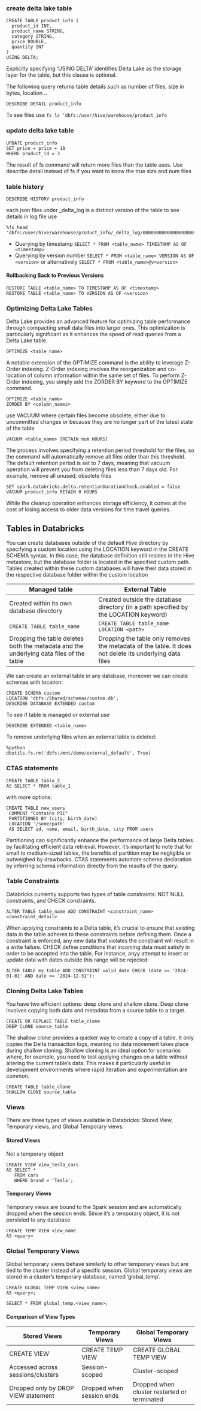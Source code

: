 ### create delta lake table
```
CREATE TABLE product_info (
  product_id INT,
  product_name STRING,
  category STRING,
  price DOUBLE,
  quantity INT
)
USING DELTA;
```

Explicitly specifying ‘USING DELTA’ identifies Delta Lake as the storage layer for the table, but this clause is optional.

The followinq query returns table details such as number of files, size in bytes, location ..
```
DESCRIBE DETAIL product_info
```
To see files use `fs ls ‘dbfs:/user/hive/warehouse/product_info`

### update delta lake table
```
UPDATE product_info
SET price = price + 10
WHERE product_id = 3
```
The result of fs command will return more files than the table uses. Use describe detail instead of fs if you want to know the true size and num files

### table history
```
DESCRIBE HISTORY product_info
```
each json files under _delta_log is a distinct version of the table
to see details in log file use
```
%fs head 'dbfs:/user/hive/warehouse/product_info/_delta_log/00000000000000000003.json'
```

* Querying by timestamp `SELECT * FROM <table_name> TIMESTAMP AS OF <timestamp>`
* Querying by version number `SELECT * FROM <table_name> VERSION AS OF <version>` or alternatively `SELECT * FROM <table_name>@v<version>`

#### Rollbacking Back to Previous Versions
```
RESTORE TABLE <table_name> TO TIMESTAMP AS OF <timestamp>
RESTORE TABLE <table_name> TO VERSION AS OF <version>
```

### Optimizing Delta Lake Tables
Delta Lake provides an advanced feature for optimizing table performance through compacting small data files into larger ones. This optimization is particularly significant as it enhances the speed of read queries from a Delta Lake table. 
```
OPTIMIZE <table_name>
```
A notable extension of the OPTIMIZE command is the ability to leverage Z-Order indexing. Z-Order indexing involves the reorganization and co-location of column information within the same set of files. To perform Z-Order indexing, you simply add the ZORDER BY keyword to the OPTIMIZE command.
```
OPTIMIZE <table_name>
ZORDER BY <column_names>
```

use VACUUM where certain files become obsolete, either due to uncommitted changes or because they are no longer part of the latest state of the table
```
VACUUM <table_name> [RETAIN num HOURS]
```
The process involves specifying a retention period threshold for the files, so the command will automatically remove all files older than this threshold. The default retention period is set to 7 days, meaning that vacuum operation will prevent you from deleting files less than 7 days old. 
For example, remove all unused, obsolete files
```
SET spark.databricks.delta.retentionDurationCheck.enabled = false
VACUUM product_info RETAIN 0 HOURS
```

While the cleanup operation enhances storage efficiency, it comes at the cost of losing access to older data versions for time travel queries.

## Tables in Databricks
You can create databases outside of the default Hive directory by specifying a custom location using the LOCATION keyword in the CREATE SCHEMA syntax. 
In this case, the database definition still resides in the Hive metastore, but the database folder is located in the specified custom path. 
Tables created within these custom databases will have their data stored in the respective database folder within the custom location

| Managed table | External Table |
| -------- | ------- |
| Created within its own database directory | Created outside the database directory (in a path specified by the LOCATION keyword) |
| `CREATE TABLE table_name` | `CREATE TABLE table_name LOCATION <path>` |
| Dropping the table deletes both the metadata and the underlying data files of the table | Dropping the table only removes the metadata of the table. It does not delete its underlying data files |
We can create an external table in any database, moreover we can create schemas with location:
```
CREATE SCHEMA custom
LOCATION 'dbfs:/Shared/schemas/custom.db';
DESCRIBE DATABASE EXTENDED custom
```
To see if table is managed or external use 
```
DESCRIBE EXTENDED <table_name>
```
To remove underlying files when an external table is deleted: 
```
%python
dbutils.fs.rm('dbfs:/mnt/demo/external_default', True)
```

### CTAS statements
```
CREATE TABLE table_2
AS SELECT * FROM table_1
```
with more options:
```
CREATE TABLE new_users
 COMMENT "Contains PII"
 PARTITIONED BY (city, birth_date)
 LOCATION '/some/path'
 AS SELECT id, name, email, birth_date, city FROM users
```
Partitioning can significantly enhance the performance of large Delta tables by facilitating efficient data retrieval. 
However, it’s important to note that for small to medium-sized tables, the benefits of partition may be negligible or outweighed by drawbacks. 
CTAS statements automate schema declaration by inferring schema information directly from the results of the query.

### Table Constraints
Databricks currently supports two types of table constraints:
NOT NULL constraints, and CHECK constraints.
```
ALTER TABLE table_name ADD CONSTRAINT <constraint_name>  <constraint_detail>
```

When applying constraints to a Delta table, it’s crucial to ensure that existing data in the table adheres to these constraints before defining them. 
Once a constraint is enforced, any new data that violates the constraint will result in a write failure.
CHECK define conditions that incoming data must satisfy in order to be accepted into the table. 
For instance, anyy attempt to insert or update data with dates outside this range will be rejected:
```
ALTER TABLE my_table ADD CONSTRAINT valid_date CHECK (date >= '2024-01-01' AND date <= '2024-12-31');
```

### Cloning Delta Lake Tables
You have two efficient options: deep clone and shallow clone.
Deep clone involves copying both data and metadata from a source table to a target. 
```
CREATE OR REPLACE TABLE table_clone
DEEP CLONE source_table
```

The shallow clone provides a quicker way to create a copy of a table. It only copies the Delta transaction logs, meaning no data movement takes place during shallow cloning.
Shallow cloning is an ideal option for scenarios where, for example, you need to test applying changes on a table without altering the current table’s data. 
This makes it particularly useful in development environments where rapid iteration and experimentation are common.
```
CREATE TABLE table_clone
SHALLOW CLONE source_table
```

### Views
There are three types of views available in Databricks: Stored View, Temporary views, and Global Temporary views.

#### Stored Views
Not a temporary object
```
CREATE VIEW view_tesla_cars
AS SELECT *
   FROM cars
   WHERE brand = 'Tesla';
```
#### Temporary Views
Temporary views are bound to the Spark session and are automatically dropped when the session ends. Since it’s a temporary object, it is not persisted to any database
```
CREATE TEMP VIEW view_name
AS <query>
```

### Global Temporary Views
Global temporary views behave similarly to other temporary views but are tied to the cluster instead of a specific session. Global temporary views are stored in a cluster’s temporary database, named ‘global_temp’.
```
CREATE GLOBAL TEMP VIEW <view_name>
AS <query>;

SELECT * FROM global_temp.<view_name>;
```
#### Comparison of View Types
| Stored Views | Temporary Views | Global Temporary Views |
| -------- | -------- | -------- |
| CREATE VIEW	| CREATE TEMP VIEW | CREATE GLOBAL TEMP VIEW |
| Accessed across sessions/clusters	| Session-scoped | Cluster-scoped |
| Dropped only by DROP VIEW statement | Dropped when session ends	| Dropped when cluster restarted or terminated|
